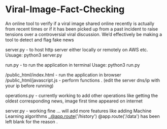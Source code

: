 # Viral-Image-Fact-Checking
An online tool to verify if a viral image shared online recently is actually from recent times or if it has been picked up from a past incident to raise tensions over a controversial viral discussion. We’d effectively be making a tool to detect and flag fake news


server.py - to host http server either locally or remotely on AWS etc.
Usuage: python3 server.py

run.py - to run the application in terminal
Usage: python3 run.py

/public_html/index.html - run the application in browser
/public_html/javascript.js - perform functions .  (edit the server dns/ip with your ip before running)

operations.py -  currently working to add other operations like getting the oldest corresponding news, image first time appeared on internet

server.py - working fine ...  will add more features like adding Machine Learning algorithms ..@app.route('/history') @app.route('/data') has been left blank for the reason .  
